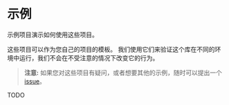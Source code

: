# 示例

示例项目演示如何使用这些项目。

这些项目可以作为您自己的项目的模板。 我们使用它们来验证这个库在不同的环境中运行，我们不会在不受注意的情况下改变它的行为。

> **注意:**
> 如果您对这些项目有疑问，或者想要其他的示例，随时可以提出一个 [issue](https://github.com/fangkehou-team/dapr-spring/issues)。

TODO
